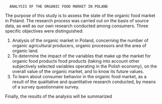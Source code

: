       ANALYSIS OF THE ORGANIC FOOD MARKET IN POLAND



The purpose of this study is to assess the state of the organic food market in Poland. The research process was carried out on the basis of source data, as well as our own research conducted among consumers. Three specific objectives were distinguished:

1. Analysis of the organic market in Poland, concerning the number of organic 
agricultural producers, organic processors and the area of organic 
land. 
2. To determine the impact of the variables that make up the market for organic food products 
food products (taking into account other subjectively selected variables 
operating in the Polish economy), on the overall value of the organic market, 
and to know its future values. 
3. To learn about consumer behavior in the organic food market, as a result of the 
qualitative and quantitative research conducted, by means of a survey 
questionnaire survey.

Finally, the results of the analysis will be summarized
